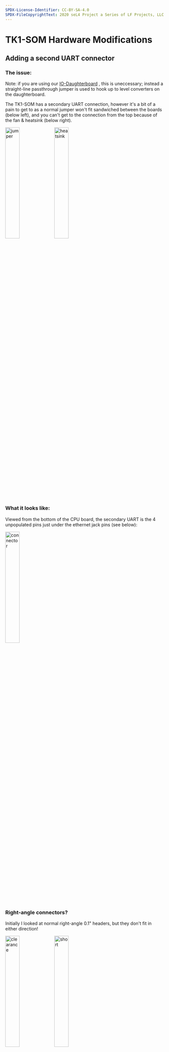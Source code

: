 ```yaml
---
SPDX-License-Identifier: CC-BY-SA-4.0
SPDX-FileCopyrightText: 2020 seL4 Project a Series of LF Projects, LLC.
---
```


# TK1-SOM Hardware Modifications

## Adding a second UART connector


### The issue:
Note: if you are using our
[IO-Daughterboard](../DaughterBoard) , this is uneccessary;
instead a straight-line passthrough jumper is used to hook up to level
converters on the daughterboard.

The TK1-SOM has a secondary UART connection, however it's a bit of a
pain to get to as a normal jumper won't fit sandwiched between the
boards (below left), and you can't get to the connection from the top
because of the fan & heatsink (below right).

<img style="width: 30%" src="jumper.jpg" alt="jumper" title="jumper" />
<img style="width: 30%" src="heatsink.jpg" alt="heatsink" title="heatsink" />

### What it looks like:


Viewed from the bottom of the CPU board, the secondary UART is the 4
unpopulated pins just under the ethernet jack pins (see below):

<img style="width: 30%" src="connector.jpg" alt="connector" title="connector" />

### Right-angle connectors?
 Initially I looked at normal right-angle
0.1" headers, but they don't fit in either direction!

<img style="width: 30%" src="clearance.jpg" alt="clearance" title="clearance" />
<img style="width: 30%" src="short.jpg" alt="short" title="short" />

Above left: you can't connect a jack as there is no clearance to the
mezzanine connector. Above right: the pins will likely short with the
ethernet jack pins.

### Solution: modify a dual-row header..


A normal dual-row 0.1" header looks like this:

<img style="width: 30%" src="14203013_1125907040788653_366710481_o.jpg" alt="normal
header" />

But we only need it for clearance - which we can do by just taking out
the bottom 2 rows of pins:

<img style="width: 30%" src="14203078_1125907047455319_543597542_o.jpg" alt="bend
pin" />
<img style="width: 30%" src="14202988_1125907050788652_1468451190_o.jpg" alt="pull
pin" />

(It's easiest to use pliers to push the pins out a little bit, bend
them, and then pull them all the way out)

Eventually, you end up with this (Only the top row left):

<img style="width: 30%" src="14203586_1125907067455317_1649032044_o.jpg" alt="single row
header" />

Now you can solder the pins on (make sure the pins are directed toward
the ethernet jack so there's enough clearance!)

<img style="width: 30%" src="14191325_1125907080788649_54990137_o.jpg" alt="attached
header" />

Make sure not to use too much heat in this step, there are a few 0201
components nearby which can easily come off just because of the nearby
heat. Also be sure to keep the iron angled away from the connectors as
it is quite easy to accidentally melt them.

Once done, put the TK1-SOM back together and you have some easily
accessible UART pins:

<img style="width: 30%" src="final.jpg" alt="final" title="final" />

The pinout & levels are described in the TK1-SOM reference guide - this
connector is called J2000. (Pin 1 is the square pad)

Note the 1V8 logic levels!
